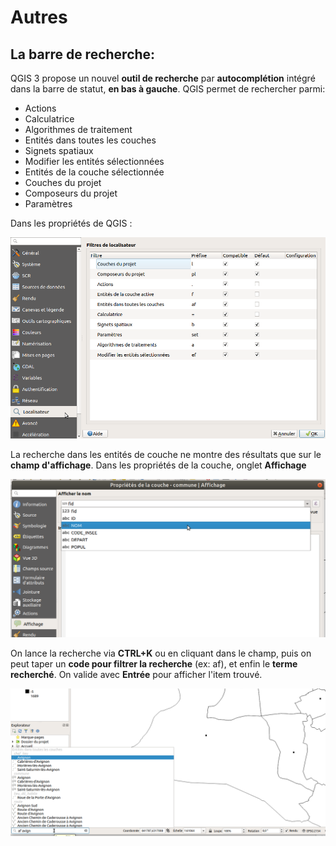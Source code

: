 # Autres

## La barre de recherche:

QGIS 3 propose un nouvel **outil de recherche** par **autocomplétion** intégré dans la barre de statut, **en bas à gauche**. QGIS permet de rechercher parmi:

* Actions
* Calculatrice
* Algorithmes de traitement
* Entités dans toutes les couches
* Signets spatiaux
* Modifier les entités sélectionnées
* Entités de la couche sélectionnée
* Couches du projet
* Composeurs du projet
* Paramètres

Dans les propriétés de QGIS : 

![](media/09_options_localisateur.png "Options localisateur")

La recherche dans les entités de couche ne montre des résultats que sur le **champ d'affichage**. Dans les propriétés de 
la couche, onglet **Affichage**

![](media/10_couche_display.png "Afficher le nom")

On lance la recherche via **CTRL+K** ou en cliquant dans le champ, puis on peut taper un **code pour filtrer la recherche** (ex: af), et enfin le **terme recherché**. On valide avec **Entrée** pour afficher l'item trouvé.

![](media/11_barre_recherche_exemple.png "Barre de recherche")
